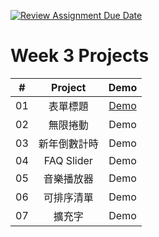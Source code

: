 [![Review Assignment Due Date](https://classroom.github.com/assets/deadline-readme-button-24ddc0f5d75046c5622901739e7c5dd533143b0c8e959d652212380cedb1ea36.svg)](https://classroom.github.com/a/k2L2x6nl)

# Week 3 Projects

|  #  |   Project    |                                 Demo                                  |
| :-: | :----------: | :-------------------------------------------------------------------: |
| 01  |   表單標題   | [Demo](https://a2623212.github.io/m3-week-03-a2623212/form_validator) |
| 02  |   無限捲動   |                                 Demo                                  |
| 03  | 新年倒數計時 |                                 Demo                                  |
| 04  |  FAQ Slider  |                                 Demo                                  |
| 05  |  音樂播放器  |                                 Demo                                  |
| 06  |  可排序清單  |                                 Demo                                  |
| 07  |    擴充字    |                                 Demo                                  |
